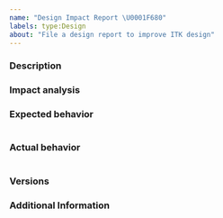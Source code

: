 ```yaml
---
name: "Design Impact Report \U0001F680"
labels: type:Design
about: "File a design report to improve ITK design"
---
```


<!-- The text within this markup is a comment, and is intended to provide
guidelines to open an issue for the ITK repository. This text will not
be part of the issue. -->


<!-- Before submitting an issue, please check that your issue has not been
already filed. -->

### Description

<!-- Description of the impact of the current design in terms of ease-of-use, or
intuitiveness, and how a change in design would benefit the toolkit. -->

### Impact analysis

<!-- Detailed analysis of the benefits/downsides of the current design, and the
benefits/downsides of the proposed design. -->

### Expected behavior

<!-- What you expect the design to be. Include a snippet of what the code would
look like. -->
```none
```

<!-- Provide a minimal, complete, compilable, and verifiable example (commonly
abbreviated as MWE, Minimal Working Example, or sometimes referred to as SSEE,
Short, Self Contained, Correct (Compilable) Example, SSCCE) or code snippet,
either through a GitHub gist (https://gist.github.com/) or providing your own
files (including your source code, `CMakeLists.txt` file if applicable, and your
data) showing the benefit of the change. -->

### Actual behavior

<!-- What the actual design is. Include a snippet of what the actual code looks
like. -->
```none
```

### Versions

<!-- If a tagged version, you can get this information by inspecting the
`ITK_VERSION_MAJOR` `ITK_VERSION_MINOR` and `ITK_VERSION_PATCH` variable
values in the `ITKConfig.cmake` file.

If the commit number is required, run `$ git rev-parse --short HEAD`. -->

### Additional Information

<!-- Any additional information, configuration or data that might be necessary
to reproduce the issue. -->


<!-- **Note**: Use issues for their purpose; issues are not for code help. Need
help? Ask your question at ITK discourse (https://discourse.itk.org/). -->
